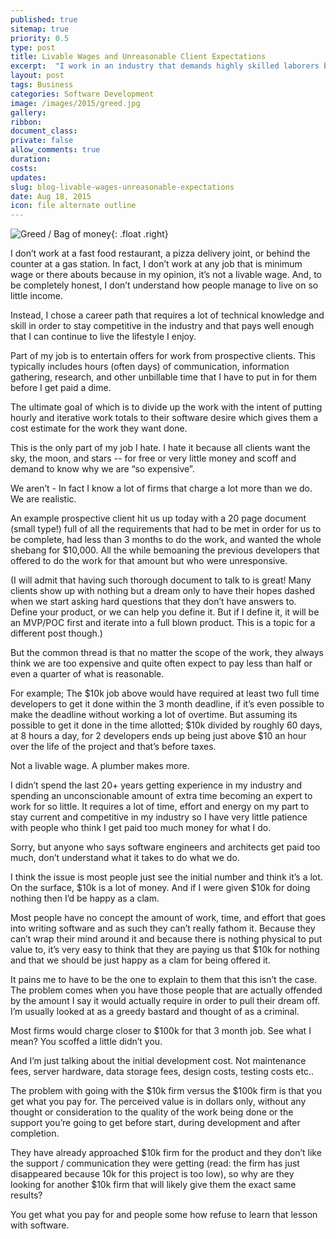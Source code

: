 ```yaml
---
published: true
sitemap: true
priority: 0.5
type: post
title: Livable Wages and Unreasonable Client Expectations
excerpt:  "I work in an industry that demands highly skilled laborers but are constantly bombarded by accusations of greed or people that scoff as the costs.  Plumbers make more!" 
layout: post
tags: Business
categories: Software Development
image: /images/2015/greed.jpg
gallery:
ribbon:
document_class:
private: false
allow_comments: true
duration:
costs:
updates:
slug: blog-livable-wages-unreasonable-expectations
date: Aug 18, 2015
icon: file alternate outline
---
```


![Greed / Bag of money](/images/2015/greed.jpg){: .float .right}

I don’t work at a fast food restaurant, a pizza delivery joint, or behind the counter at a gas station.  In fact, I don’t work at any job that is minimum wage or there abouts because in my opinion, it’s not a livable wage.  And, to be completely honest, I don’t understand how people manage to live on so little income.

Instead, I chose a career path that requires a lot of technical knowledge and skill in order to stay competitive in the industry and that pays well enough that I can continue to live the lifestyle I enjoy.

Part of my job is to entertain offers for work from prospective clients. This typically includes hours (often days) of communication, information gathering, research, and other unbillable time that I have to put in for them before I get paid a dime.

The ultimate goal of which is to divide up the work with the intent of putting hourly and iterative work totals to their software desire which gives them a cost estimate for the work they want done.   

This is the only part of my job I hate.  I hate it because all clients want the sky, the moon, and stars -- for free or very little money and scoff and demand to know why we are “so expensive”.  

We aren’t - In fact I know a lot of firms that charge a lot more than we do.  We are realistic.

An example prospective client hit us up today with a 20 page document (small type!) full of all the requirements that had to be met in order for us to be complete, had less than 3 months to do the work, and wanted the whole shebang for $10,000.   All the while bemoaning the previous developers that offered to do the work for that amount but who were unresponsive. 

(I will admit that having such thorough document to talk to is great!  Many clients show up with nothing but a dream only to have their hopes dashed when we start asking hard questions that they don’t have answers to.  Define your product, or we can help you define it.  But if I define it, it will be an MVP/POC first and iterate into a full blown product.  This is a topic for a different post though.)

But the common thread is that no matter the scope of the work, they always think we are too expensive and quite often expect to pay less than half or even a quarter of what is reasonable. 

For example; The $10k job above would have required at least two full time developers to get it done within the 3 month deadline, if it’s even possible to make the deadline without working a lot of overtime.  But assuming its possible to get it done in the time allotted; $10k divided by roughly 60 days, at 8 hours a day, for 2 developers ends up being just above $10 an hour over the life of the project and that’s before taxes.  

Not a livable wage.  A plumber makes more.

I didn’t spend the last 20+ years getting experience in my industry and spending an unconscionable amount of extra time becoming an expert to work for so little. It requires a lot of time, effort and energy on my part to stay current and competitive in my industry so I have very little patience with people who think I get paid too much money for what I do. 

Sorry, but anyone who says software engineers and architects get paid too much, don’t understand what it takes to do what we do.

I think the issue is most people just see the initial number and think it’s a lot.   On the surface, $10k is a lot of money.  And if I were given $10k for doing nothing then I’d be happy as a clam.

Most people have no concept the amount of work, time, and effort that goes into writing software and as such they can’t really fathom it.  Because they can’t wrap their mind around it and because there is nothing physical to put value to, it’s very easy to think that they are paying us that $10k for nothing and that we should be just happy as a clam for being offered it.

It pains me to have to be the one to explain to them that this isn’t the case.  The problem comes when you have those people that are actually offended by the amount I say it would actually require in order to pull their dream off.   I’m usually looked at as a greedy bastard and thought of as a criminal.

Most firms would charge closer to $100k for that 3 month job.  See what I mean?  You scoffed a little didn’t you.

And I’m just talking about the initial development cost.  Not maintenance fees, server hardware, data storage fees, design costs, testing costs etc..  

The problem with going with the $10k firm versus the $100k firm is that you get what you pay for.  The perceived value is in dollars only, without any thought or consideration to the quality of the work being done or the support you’re going to get before start, during development and after completion. 

They have already approached $10k firm for the product and they don’t like the support / communication they were getting (read: the firm has just disappeared because 10k for this project is too low), so why are they looking for another $10k firm that will likely give them the exact same results?  

You get what you pay for and people some how refuse to learn that lesson with software.  

